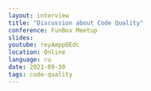 ```yaml
---
layout: interview
title: "Discussion about Code Quality"
conference: FunBox Meetup
slides:
youtube: reyAmppOEdc
location: Online
language: ru
date: 2021-09-30
tags: code-quality
---
```

